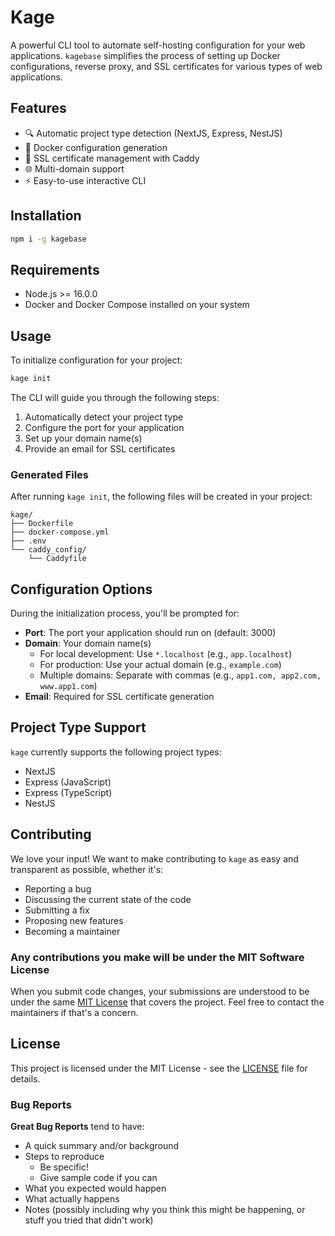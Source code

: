 # Kage

A powerful CLI tool to automate self-hosting configuration for your web applications. `kagebase` simplifies the process of setting up Docker configurations, reverse proxy, and SSL certificates for various types of web applications.

## Features

- 🔍 Automatic project type detection (NextJS, Express, NestJS)
- 🐳 Docker configuration generation
- 🔐 SSL certificate management with Caddy
- 🌐 Multi-domain support
- ⚡ Easy-to-use interactive CLI

## Installation

```bash
npm i -g kagebase
```

## Requirements

- Node.js >= 16.0.0
- Docker and Docker Compose installed on your system

## Usage

To initialize configuration for your project:

```bash
kage init
```

The CLI will guide you through the following steps:
1. Automatically detect your project type
2. Configure the port for your application
3. Set up your domain name(s)
4. Provide an email for SSL certificates

### Generated Files

After running `kage init`, the following files will be created in your project:

```
kage/
├── Dockerfile
├── docker-compose.yml
├── .env
└── caddy_config/
    └── Caddyfile
```

## Configuration Options

During the initialization process, you'll be prompted for:

- **Port**: The port your application should run on (default: 3000)
- **Domain**: Your domain name(s)
  - For local development: Use `*.localhost` (e.g., `app.localhost`)
  - For production: Use your actual domain (e.g., `example.com`)
  - Multiple domains: Separate with commas (e.g., `app1.com, app2.com, www.app1.com`)
- **Email**: Required for SSL certificate generation

## Project Type Support

`kage` currently supports the following project types:
- NextJS
- Express (JavaScript)
- Express (TypeScript)
- NestJS

## Contributing

We love your input! We want to make contributing to `kage` as easy and transparent as possible, whether it's:

- Reporting a bug
- Discussing the current state of the code
- Submitting a fix
- Proposing new features
- Becoming a maintainer

### Any contributions you make will be under the MIT Software License

When you submit code changes, your submissions are understood to be under the same [MIT License](./LICENSE) that covers the project. Feel free to contact the maintainers if that's a concern.

## License

This project is licensed under the MIT License - see the [LICENSE](./LICENSE) file for details.

### Bug Reports

**Great Bug Reports** tend to have:

- A quick summary and/or background
- Steps to reproduce
  - Be specific!
  - Give sample code if you can
- What you expected would happen
- What actually happens
- Notes (possibly including why you think this might be happening, or stuff you tried that didn't work)

